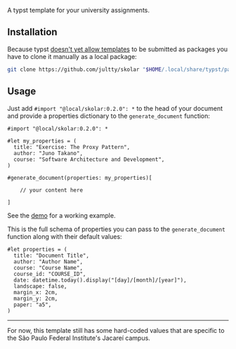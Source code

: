 A typst template for your university assignments.

## Installation

Because typst [doesn't yet allow templates](https://github.com/typst/typst/issues/2432) to be submitted as packages you have to clone it manually as a local package:

```sh
git clone https://github.com/jultty/skolar "$HOME/.local/share/typst/packages/local/skolar/0.2.0"
```

## Usage

Just add `#import "@local/skolar:0.2.0": *` to the head of your document and provide a properties dictionary to the `generate_document` function:

```typst
#import "@local/skolar:0.2.0": *

#let my_properties = (
  title: "Exercise: The Proxy Pattern",
  author: "Juno Takano",
  course: "Software Architecture and Development",
)

#generate_document(properties: my_properties)[

    // your content here

]
```

See the [demo](demo) for a working example.

This is the full schema of properties you can pass to the `generate_document` function along with their default values:

```typst
#let properties = (
  title: "Document Title",
  author: "Author Name",
  course: "Course Name",
  course_id: "COURSE_ID",
  date: datetime.today().display("[day]/[month]/[year]"),
  landscape: false,
  margin_x: 2cm,
  margin_y: 2cm,
  paper: "a5",
)
```

---
For now, this template still has some hard-coded values that are specific to the São Paulo Federal Institute's Jacareí campus.
